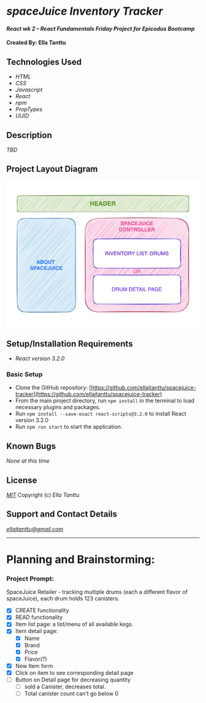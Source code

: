 # _spaceJuice Inventory Tracker_

#### _React wk 2 – React Fundamentals Friday Project for Epicodus Bootcamp_

#### Created By: **Ella Tanttu**

## Technologies Used

- _HTML_
- _CSS_
- _Javascript_
- _React_
- _npm_
- _PropTypes_
- _UUID_

## Description

_TBD_

## Project Layout Diagram

![spacejuice-diagram](src/img/spacejuice_diagram.png)

## Setup/Installation Requirements

- _React version 3.2.0_

### Basic Setup

- Clone the GitHub repository: [https://github.com/ellajtanttu/spacejuice-tracker](https://github.com/ellajtanttu/spacejuice-tracker)
- From the main project directory, run `npm install` in the terminal to load necessary plugins and packages.
- Run `npm install --save-exact react-scripts@3.2.0` to install React version 3.2.0
- Run `npm run start` to start the application.

## Known Bugs

_None at this time_

## License

_[MIT](https://opensource.org/licenses/MIT)_
Copyright (c) _Ella Tanttu_

## Support and Contact Details

_[ellajtanttu@gmail.com](mailto:ellajtanttu@gmail.com)_

-------

# Planning and Brainstorming:

### Project Prompt:

SpaceJuice Retailer - tracking multiple drums (each a different flavor of spaceJuice), each drum holds 123 canisters.

- [X] CREATE functionality
- [X] READ functionality
- [X] Item list page: a list/menu of all available kegs.
- [X] Item detail page: 
    - [X] Name
    - [X] Brand
    - [X] Price
    - [X] Flavor(?)
- [X] New Item form
- [X] Click on item to see corresponding detail page
- [ ] Button on Detail page for decreasing quantity
    - [ ] sold a Canister, decreases total. 
    - [ ] Total canister count can’t go below 0
